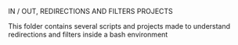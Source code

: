 IN / OUT, REDIRECTIONS AND FILTERS PROJECTS

This folder contains several scripts and projects made to understand redirections and filters inside a bash environment
